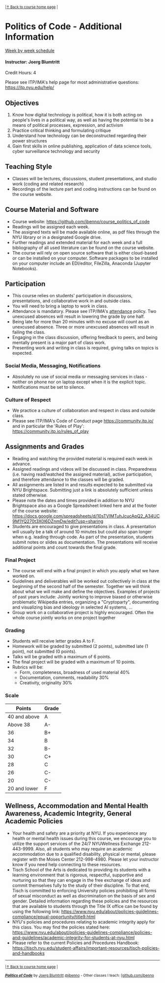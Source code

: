 <sup>|[&uarr; Back to course home page](/README.md) |</sup>
# Politics of Code - Additional Information

[Week by week schedule](/README.md/#schedule)

#### Instructor: Joerg Blumtritt

Credit Hours: 4   

Please see ITP/IMA's help page for most administrative questions:
https://itp.nyu.edu/help/

## Objectives

1. Know how digital technology is political, how it is both acting on people's lives in a political way, as well as having the potential to be a means of political processes, expression, and activism
2. Practice critical thinking and formulating critique
3. Understand how technology can be deconstructed regarding their power structures
4. Gain first skills in online publishing, application of data science tools, cyber surveillance technology and security

## Teaching Style

- Classes will be lectures, discussions, student presentations, and studio work (coding and related research)
- Recordings of the lecture part and coding instructions can be found on the course website.

## Course Material and Software

- Course website: <https://github.com/jbenno/course_politics_of_code>
- Readings will be assigned each week.
- The assigned texts will be made available online, as pdf files through the NYU library or in a designated Google drive.
- Further readings and extended material for each week and a full bibliography of all used literature can be found on the course website.
- The course will rely on open source software that is either cloud-based or can be installed on your computer. Software packages to be installed on your computer include an EDI/editor, FileZilla, Anaconda (Jupyter Notebooks).

## Participation

- This course relies on students' participation in discussions, presentations, and collaborative work in and outside class.
- You will need to bring a laptop to work in class.
- Attendance is mandatory. Please see ITP/IMA's [attendance](https://itp.nyu.edu/help/itp-ima-class-attendance-policy/) policy. Two unexcused absences will result in lowering the grade by one half.
- Being late for more than 20 minutes with no excuse will count as an unexcused absence. Three or more unexcused absences will result in failing the class.
- Engaging in the class discussion, offering feedback to peers, and being mentally present is a major part of class work.
- Presenting work and writing in class is required, giving talks on topics is expected.

### Social Media, Messaging, Notifications

- Absolutely no use of social media or messaging services in class - neither on phone nor on laptop except when it is the explicit topic.
- Notifications must be set to silence.

### Culture of Respect

- We practice a culture of collaboration and respect in class and outside class.
- Please see ITP/IMA's Code of Conduct page <https://community.itp.io/> and in particular the 'Rules of Play': <https://community.itp.io/rules_of_play>

## Assignments and Grades

- Reading and watching the provided material is required each week in advance.
- Assigned readings and videos will be discussed in class. Preparedness (i.e. having read/watched the assigned material), active participation, and therefore attendance to the classes will be graded.
- All assignments are listed in and results expected to be submitted via NYU Brightspace. Submitting just a link is absolutely sufficient unless stated otherwise.
- Please note the dates and times provided in addition to NYU Brightspace also as a Google Spreadsheet linked here and at the footer of the course website: <https://docs.google.com/spreadsheets/d/10sTVIMTuhJcucApQ2_A34UC9M1YQ270t3X0l6DZnmDw/edit?usp=sharing>
- Students are encouraged to give presentations in class. A presentation will usually be a talk of around 10 minutes but could also span longer when e.g. leading through code. As part of the presentation, students submit notes or slides as documentation. The presentations will receive additional points and count towards the final grade.

### Final Project

- The course will end with a final project in which you apply what we have worked on.
- Guidelines and deliverables will be worked out collectively in class at the beginning of the second half of the semester. Together we will think about what we will make and define the objectives. Examples of projects of past years include: Jointly working to improve biased or otherwise problematic Wikipedia entries, organizing a "Cryptoparty", documenting and visualizing bias and ideology in selected AI systems, …
- Group work on a collaborative project is highly encouraged. Often the whole course jointly works on one project together

### Grading

- Students will receive letter grades A to F.
- Homework will be graded by submitted (2 points), submitted late (1 point), not submitted (0 points).
- Talks will be graded with a maximum of 6 points.
- The final project will be graded with a maximum of 10 points.
- Rubrics will be:
  - Form, completeness, broadness of used material 40%
  - Documentation, comments, readability 30%
  - Creativity, originality 30%

### Scale

| **Points** | **Grade** |
| --- | --- |
| 40 and above | A   |
| Above 38 | A-  |
| 36  | B+  |
| 34  | B   |
| 32  | B-  |
| 30  | C+  |
| 28  | C   |
| 26  | C-  |
| 20  | C-  |
| 20 and lower | F   |

## Wellness, Accommodation and Mental Health Awareness, Academic Integrity, General Academic Policies

- Your health and safety are a priority at NYU. If you experience any health or mental health issues during this course, we encourage you to utilize the support services of the 24/7 NYUWellness Exchange 212-443-9999. Also, all students who may require an academic accommodation due to a qualified disability, physical or mental, please register with the Moses Center 212-998-4980. Please let your instructor know if you need help connecting to these resources.
- Tisch School of the Arts is dedicated to providing its students with a learning environment that is rigorous, respectful, supportive and nurturing so that they can engage in the free exchange of ideas and commit themselves fully to the study of their discipline. To that end, Tisch is committed to enforcing University policies prohibiting all forms of sexual misconduct as well as discrimination on the basis of sex and gender. Detailed information regarding these policies and the resources that are available to students through the Title IX office can be found by using the following link: <https://www.nyu.edu/about/policies-guidelines-compliance/equal-opportunity/title9.html>
- NYU's policies and procedures relating to academic integrity apply for this class. You may find the policies stated here: <https://www.nyu.edu/about/policies-guidelines-compliance/policies-and-guidelines/academic-integrity-for-students-at-nyu.html>
- Please refer to the current Policies and Procedures Handbook: <https://tisch.nyu.edu/student-affairs/important-resources/tisch-policies-and-handbooks>
  
***
<sup>|[&uarr; Back to course home page](/README.md) |</sup>

<sup> ***[Politics of Code](/README.md)*** by [Joerg Blumtritt](https://jbenno.net) [@jbenno](https://twitter.com/jbenno) - Other classes I teach: [[github.com/jbenno](https://github.com/jbenno/teaching/)</sup>

